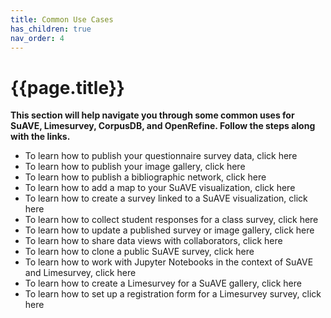 ```yaml
---
title: Common Use Cases
has_children: true
nav_order: 4
---
```


# {{page.title}}

**This section will help navigate you through some common uses for SuAVE, Limesurvey, CorpusDB, and OpenRefine. Follow the steps along with the links.**

- To learn how to publish your questionnaire survey data, click here
- To learn how to publish your image gallery, click here
- To learn how to publish a bibliographic network, click here
- To learn how to add a map to your SuAVE visualization, click here
- To learn how to create a survey linked to a SuAVE visualization, click here
- To learn how to collect student responses for a class survey, click here
- To learn how to update a published survey or image gallery, click here
- To learn how to share data views with collaborators, click here
- To learn how to clone a public SuAVE survey, click here
- To learn how to work with Jupyter Notebooks in the context of SuAVE and Limesurvey, click here
- To learn how to create a Limesurvey for a SuAVE gallery, click here
- To learn how to set up a registration form for a Limesurvey survey, click here
